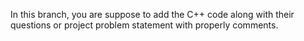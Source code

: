 In this branch, you are suppose to add the C++ code along with their questions or project problem statement with properly comments.
